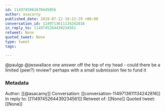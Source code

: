 ```yaml
---
id: 1149745861670445056
author: asacarny
published_date: 2019-07-12 18:22:29 +00:00
conversation_id: 1149713611134242816
in_reply_to: 1149745264439234561
retweet: None
quoted_tweet: None
type: tweet
tags:

---
```


@paulgp @jwswallace one answer off the top of my head - could there be a limited (peer?) review? perhaps with a small submission fee to fund it

### Metadata

Author: [[@asacarny]]
Conversation: [[conversation-1149713611134242816]]
In reply to: [[1149745264439234561]]
Retweet of: [[None]]
Quoted tweet: [[None]]
